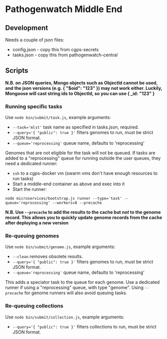 # Pathogenwatch Middle End

## Development

Needs a couple of json files:

* config.json - copy this from cgps-secrets
* tasks.json - copy this from pathogenwatch-central

## Scripts

**N.B. on JSON queries, Mongo objects such as ObjectId cannot be used, and the json versions (e.g. { "$oid": "123" }) may not work either. Luckily, Mongoose will cast string ids to ObjectId, so you can use { _id: "123" }**

### Running specific tasks

Use `node bin/submit/task.js`, example arguments:

* `--task='mlst'` task name as specified in tasks.json, required.
* `--query='{ "public": true }'` filters genomes to run, must be strict JSON format.
* `--queue='reprocessing'` queue name, defaults to 'reprocessing'

Genomes that are not eligible for the task will not be queued. If tasks are added to a "reprocessing" queue for running outside the user queues, they need a dedicated runner:

* `ssh` to a cgps-docker vm (swarm vms don't have enough resources to run tasks)
* Start a middle-end container as above and exec into it
* Start the runner:
```
node microservices/bootstrap.js runner --type='task' --queue='reprocessing' --workers=8 --precache
```
**N.B. Use `--precache` to add the results to the cache but _not_ to the genome record. This allows you to quickly update genome records from the cache after deploying a new version**

### Re-queuing genomes

Use `node bin/submit/genome.js`, example arguments:

* `--clean` removes obsolete results.
* `--query='{ "public": true }'` filters genomes to run, must be strict JSON format.
* `--queue='reprocessing'` queue name, defaults to 'reprocessing'

This adds a speciator task to the queue for each genome. Use a dedicated runner if using a "reprocessing" queue, with type "genome". Using `--precache` for genome runners will also avoid queuing tasks.

### Re-queuing collections

Use `node bin/submit/collection.js`, example arguments:

* `--query='{ "public": true }'` filters collections to run, must be strict JSON format.
